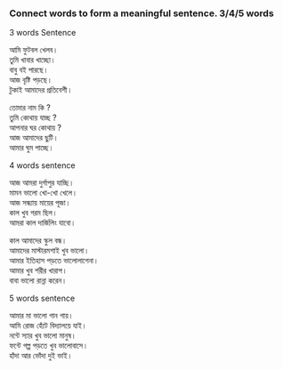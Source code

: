 ### Connect words to form a meaningful sentence. 3/4/5 words

3 words Sentence  

আমি ফুটবল খেলব।  
তুমি খাবার খাচ্ছো।   
বাবু বই পারছে।   
আজ বৃষ্টি পড়ছে।   
টুকাই আমাদের প্রতিবেশী।  

তোমার নাম কি ?  
তুমি কোথায় যাচ্ছ ?  
আপনার ঘর কোথায় ?  
আজ আমাদের ছুটি।   
আমার ঘুম পাচ্ছে।   

4 words sentence

আজ আমরা দুর্গাপুর যাচ্ছি।   
মামন ভালো খো-খো খেলে।   
আজ সন্ধ্যায় মায়ের পূজা।   
কাল খুব গরম ছিল।   
আমরা কাল দার্জিলিং যাবো।  

কাল আমাদের স্কুল বন্ধ।   
আমাদের মাস্টারমশাই খুব ভালো।   
আমার ইতিহাস পড়তে ভালোলাগেনা।   
আমার খুব শরীর খারাপ।   
বাবা ভালো রান্না করেন।   

5 words sentence

আমার মা ভালো গান গায়।   
আমি রোজ হেঁটে বিদ্যালয়ে যাই।   
নন্টে স্যার খুব ভালো মানুষ।   
ফন্টে গল্প পড়তে খুব ভালোবাসে।   
হাঁদা আর ভোঁদা দুই ভাই।   
